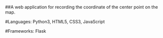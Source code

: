 
##A web application for recording the coordinate of the center point on the map.

#Languages: Python3, HTML5, CSS3, JavaScript

#Frameworks: Flask
